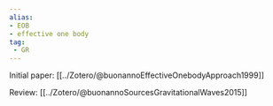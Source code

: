 ```yaml
---
alias:
- EOB
- effective one body
tag:
 - GR
---
```


Initial paper:
[[../Zotero/@buonannoEffectiveOnebodyApproach1999]]

Review:
[[../Zotero/@buonannoSourcesGravitationalWaves2015]]